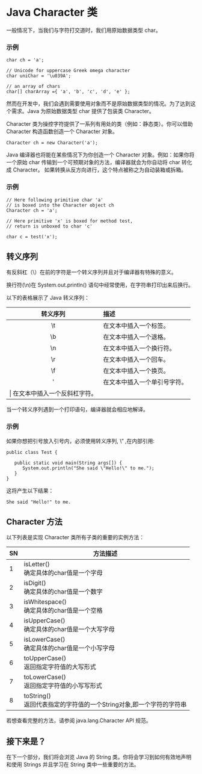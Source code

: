 # Java Character 类

一般情况下，当我们与字符打交道时，我们用原始数据类型 char。 

### 示例

```
char ch = 'a';

// Unicode for uppercase Greek omega character
char uniChar = '\u039A'; 

// an array of chars
char[] charArray ={ 'a', 'b', 'c', 'd', 'e' };
```

然而在开发中，我们会遇到需要使用对象而不是原始数据类型的情况。为了达到这个需求。Java 为原始数据类型 char 提供了包装类 Character。

Character 类为操控字符提供了一系列有用处的类（例如：静态类）。你可以借助 Character 构造函数创造一个 Character 对象。  

```
Character ch = new Character('a');
```

Java 编译器也将能在某些情况下为你创造一个 Character 对象。例如：如果你将一个原始 char 传输到一个可预期对象的方法，编译器就会为你自动将 char 转化成 Character。 如果转换从反方向进行，这个特点被称之为自动装箱或拆箱。

### 示例

```
// Here following primitive char 'a'
// is boxed into the Character object ch
Character ch = 'a';

// Here primitive 'x' is boxed for method test,
// return is unboxed to char 'c'

char c = test('x');
```

## 转义序列

有反斜杠（\）在前的字符是一个转义序列并且对于编译器有特殊的意义。

换行符(\n)在 System.out.println() 语句中经常使用，在字符串打印出来后换行。

以下的表格展示了 Java 转义序列：  

|转义序列|	描述|
|:-------:|:------|
|\t	|在文本中插入一个标签。|
|\b	|在文本中插入一个退格。|
|\n	|在文本中插入一个换行符。|
|\r	|在文本中插入一个回车。|
|\f	|在文本中插入一个换页。|
|\'	|在文本中插入一个单引号字符。|
|\\|	在文本中插入一个反斜杠字符。|

当一个转义序列遇到一个打印语句，编译器就会相应地解译。

### 示例

如果你想把引号放入引号内，必须使用转义序列, \” ,在内部引用:  

```
public class Test {

   public static void main(String args[]) {
      System.out.println("She said \"Hello!\" to me.");
   }
}
```

这将产生以下结果：  

```
She said "Hello!" to me.
```

## Character 方法

以下列表是实现 Character 类所有子类的重要的实例方法： 

|SN   |	方法描述|
|------|------|
|1	|isLetter() <br> 确定具体的char值是一个字母|
|2	|isDigit()  <br> 确定具体的char值是一个数字|
|3	|isWhitespace()<br>确定具体的char值是一个空格|
|4  |isUpperCase()<br>确定具体的char值是一个大写字母|
|5	|isLowerCase()<br>确定具体的char值是一个小写字母|
|6	|toUpperCase()<br>返回指定字符值的大写形式|
|7  |toLowerCase()<br>返回指定字符值的小写写形式|
|8	|toString()<br>返回代表指定的字符值的一个String对象,即一个字符的字符串|

若想查看完整的方法，请参阅 java.lang.Character API 规范。  

## 接下来是？
 
在下一个部分，我们将会浏览 Java 的 String 类。你将会学习到如何有效地声明和使用 Strings 并且学习在 String 类中一些重要的方法。
